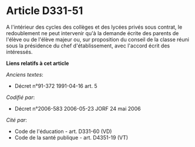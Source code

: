 # Article D331-51

A l'intérieur des cycles des collèges et des lycées privés sous contrat, le redoublement ne peut intervenir qu'à la demande
écrite des parents de l'élève ou de l'élève majeur ou, sur proposition du conseil de la classe réuni sous la présidence du
chef d'établissement, avec l'accord écrit des intéressés.

**Liens relatifs à cet article**

_Anciens textes_:

  - Décret n°91-372 1991-04-16 art. 5

_Codifié par_:

  - Décret n°2006-583 2006-05-23 JORF 24 mai 2006

_Cité par_:

  - Code de l'éducation - art. D331-60 (VD)
  - Code de la santé publique - art. D4351-19 (VT)
